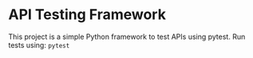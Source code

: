 # API Testing Framework

This project is a simple Python framework to test APIs using pytest. 
Run tests using: `pytest`
